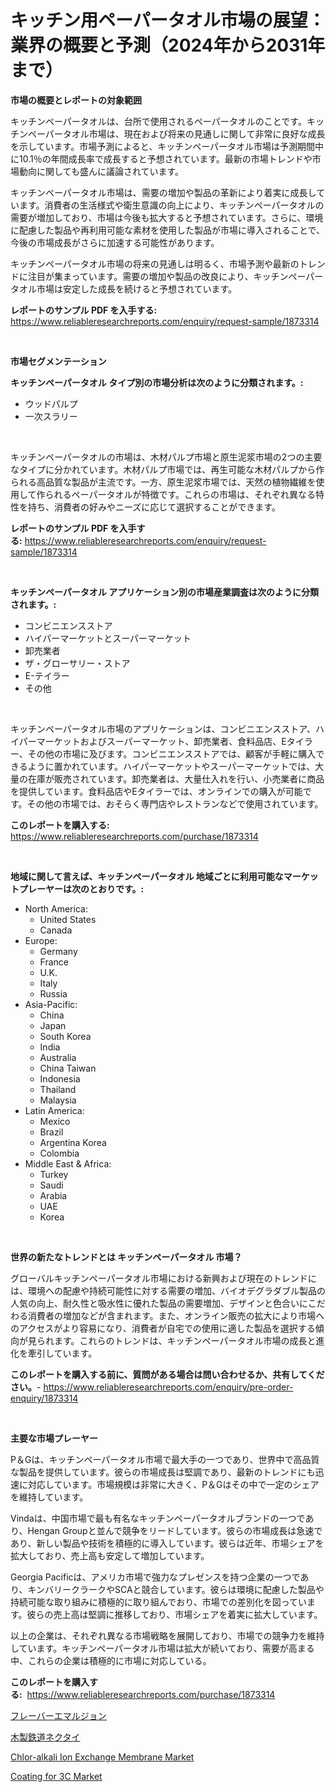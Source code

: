 <p><h1>キッチン用ペーパータオル市場の展望：業界の概要と予測（2024年から2031年まで）</h1></p><p><strong>市場の概要とレポートの対象範囲</strong></p>
<p><p>キッチンペーパータオルは、台所で使用されるペーパータオルのことです。キッチンペーパータオル市場は、現在および将来の見通しに関して非常に良好な成長を示しています。市場予測によると、キッチンペーパータオル市場は予測期間中に10.1％の年間成長率で成長すると予想されています。最新の市場トレンドや市場動向に関しても盛んに議論されています。</p><p>キッチンペーパータオル市場は、需要の増加や製品の革新により着実に成長しています。消費者の生活様式や衛生意識の向上により、キッチンペーパータオルの需要が増加しており、市場は今後も拡大すると予想されています。さらに、環境に配慮した製品や再利用可能な素材を使用した製品が市場に導入されることで、今後の市場成長がさらに加速する可能性があります。</p><p>キッチンペーパータオル市場の将来の見通しは明るく、市場予測や最新のトレンドに注目が集まっています。需要の増加や製品の改良により、キッチンペーパータオル市場は安定した成長を続けると予想されています。</p></p>
<p><strong>レポートのサンプル PDF を入手する:</strong> <a href="https://www.reliableresearchreports.com/enquiry/request-sample/1873314">https://www.reliableresearchreports.com/enquiry/request-sample/1873314</a></p>
<p>&nbsp;</p>
<p><strong>市場セグメンテーション</strong></p>
<p><strong>キッチンペーパータオル タイプ別の市場分析は次のように分類されます。:</strong></p>
<p><ul><li>ウッドパルプ</li><li>一次スラリー</li></ul></p>
<p>&nbsp;</p>
<p><p>キッチンペーパータオルの市場は、木材パルプ市場と原生泥浆市場の2つの主要なタイプに分かれています。木材パルプ市場では、再生可能な木材パルプから作られる高品質な製品が主流です。一方、原生泥浆市場では、天然の植物繊維を使用して作られるペーパータオルが特徴です。これらの市場は、それぞれ異なる特性を持ち、消費者の好みやニーズに応じて選択することができます。</p></p>
<p><strong>レポートのサンプル PDF を入手する:</strong>&nbsp;<a href="https://www.reliableresearchreports.com/enquiry/request-sample/1873314">https://www.reliableresearchreports.com/enquiry/request-sample/1873314</a></p>
<p>&nbsp;</p>
<p><strong> キッチンペーパータオル アプリケーション別の市場産業調査は次のように分類されます。:</strong></p>
<p><ul><li>コンビニエンスストア</li><li>ハイパーマーケットとスーパーマーケット</li><li>卸売業者</li><li>ザ・グローサリー・ストア</li><li>E-テイラー</li><li>その他</li></ul></p>
<p>&nbsp;</p>
<p><p>キッチンペーパータオル市場のアプリケーションは、コンビニエンスストア、ハイパーマーケットおよびスーパーマーケット、卸売業者、食料品店、Eタイラー、その他の市場に及びます。コンビニエンスストアでは、顧客が手軽に購入できるように置かれています。ハイパーマーケットやスーパーマーケットでは、大量の在庫が販売されています。卸売業者は、大量仕入れを行い、小売業者に商品を提供しています。食料品店やEタイラーでは、オンラインでの購入が可能です。その他の市場では、おそらく専門店やレストランなどで使用されています。</p></p>
<p><strong>このレポートを購入する:</strong>&nbsp; <a href="https://www.reliableresearchreports.com/purchase/1873314">https://www.reliableresearchreports.com/purchase/1873314</a></p>
<p>&nbsp;</p>
<p><strong>地域に関して言えば、キッチンペーパータオル 地域ごとに利用可能なマーケットプレーヤーは次のとおりです。:</strong></p>
<p><ul>
    <li>
        North America:
        <ul>
            <li>United States</li>
            <li>Canada</li>
        </ul>
    </li>
    <li>
        Europe:
        <ul>
            <li>Germany</li>
            <li>France</li>
            <li>U.K.</li>
            <li>Italy</li>
            <li>Russia</li>
        </ul>
    </li>
    <li>
        Asia-Pacific:
        <ul>
            <li>China</li>
            <li>Japan</li>
            <li>South Korea</li>
            <li>India</li>
            <li>Australia</li>
            <li>China Taiwan</li>
            <li>Indonesia</li>
            <li>Thailand</li>
            <li>Malaysia</li>
        </ul>
    </li>
    <li>
        Latin America:
        <ul>
            <li>Mexico</li>
            <li>Brazil</li>
            <li>Argentina Korea</li>
            <li>Colombia</li>
        </ul>
    </li>
    <li>
        Middle East & Africa:
        <ul>
            <li>Turkey</li>
            <li>Saudi</li>
            <li>Arabia</li>
            <li>UAE</li>
            <li>Korea</li>
        </ul>
    </li>
    </ul></p>
<p>&nbsp;</p>
<p><strong>世界の新たなトレンドとは キッチンペーパータオル 市場？</strong></p>
<p><p>グローバルキッチンペーパータオル市場における新興および現在のトレンドには、環境への配慮や持続可能性に対する需要の増加、バイオデグラダブル製品の人気の向上、耐久性と吸水性に優れた製品の需要増加、デザインと色合いにこだわる消費者の増加などが含まれます。また、オンライン販売の拡大により市場へのアクセスがより容易になり、消費者が自宅での使用に適した製品を選択する傾向が見られます。これらのトレンドは、キッチンペーパータオル市場の成長と進化を牽引しています。</p></p>
<p><strong>このレポートを購入する前に、質問がある場合は問い合わせるか、共有してください。</strong>- <a href="https://www.reliableresearchreports.com/enquiry/pre-order-enquiry/1873314">https://www.reliableresearchreports.com/enquiry/pre-order-enquiry/1873314</a></p>
<p>&nbsp;</p>
<p><strong>主要な市場プレーヤー</strong></p>
<p><p>P＆Gは、キッチンペーパータオル市場で最大手の一つであり、世界中で高品質な製品を提供しています。彼らの市場成長は堅調であり、最新のトレンドにも迅速に対応しています。市場規模は非常に大きく、P＆Gはその中で一定のシェアを維持しています。</p><p>Vindaは、中国市場で最も有名なキッチンペーパータオルブランドの一つであり、Hengan Groupと並んで競争をリードしています。彼らの市場成長は急速であり、新しい製品や技術を積極的に導入しています。彼らは近年、市場シェアを拡大しており、売上高も安定して増加しています。</p><p>Georgia Pacificは、アメリカ市場で強力なプレゼンスを持つ企業の一つであり、キンバリークラークやSCAと競合しています。彼らは環境に配慮した製品や持続可能な取り組みに積極的に取り組んでおり、市場での差別化を図っています。彼らの売上高は堅調に推移しており、市場シェアを着実に拡大しています。</p><p>以上の企業は、それぞれ異なる市場戦略を展開しており、市場での競争力を維持しています。キッチンペーパータオル市場は拡大が続いており、需要が高まる中、これらの企業は積極的に市場に対応している。</p></p>
<p><strong>このレポートを購入する:</strong>&nbsp;&nbsp;<a href="https://www.reliableresearchreports.com/purchase/1873314">https://www.reliableresearchreports.com/purchase/1873314</a></p>
<p><p><a href="https://medium.com/@sashabeier2023/%E5%91%B3%E3%82%A8%E3%83%9E%E3%83%AB%E3%82%B8%E3%83%A7%E3%83%B3%E5%B8%82%E5%A0%B4%E3%83%AC%E3%83%9D%E3%83%BC%E3%83%88%E3%81%AF-%E3%81%93%E3%81%AE%E5%B8%82%E5%A0%B4%E3%81%AE%E6%9C%80%E6%96%B0%E3%81%AE%E3%83%88%E3%83%AC%E3%83%B3%E3%83%89%E3%81%A8%E6%88%90%E9%95%B7%E6%A9%9F%E4%BC%9A%E3%82%92%E6%98%8E%E3%82%89%E3%81%8B%E3%81%AB%E3%81%97%E3%81%A6%E3%81%84%E3%81%BE%E3%81%99-39cc6fe09cea">フレーバーエマルジョン</a></p><p><a href="https://medium.com/@gregoriookeefe2023/%E6%9C%A8%E8%A3%BD%E3%81%AE%E9%89%84%E9%81%93%E6%9E%95%E6%9C%A8%E5%B8%82%E5%A0%B4%E3%81%AE%E6%B4%9E%E5%AF%9F-%E5%B8%82%E5%A0%B4%E5%8B%95%E5%90%91-%E6%88%90%E9%95%B7-2024%E5%B9%B4%E3%81%8B%E3%82%892031%E5%B9%B4%E3%81%BE%E3%81%A7%E3%81%AE%E4%BA%88%E6%B8%AC-6aa9068f5d2b">木製鉄道ネクタイ</a></p><p><a href="https://github.com/markusgodoy/Market-Research-Report-List-2/blob/main/chlor-alkali-ion-exchange-membrane-market.md">Chlor-alkali Ion Exchange Membrane Market</a></p><p><a href="https://github.com/arionmp/Market-Research-Report-List-2/blob/main/coating-for-3c-market.md">Coating for 3C Market</a></p></p>